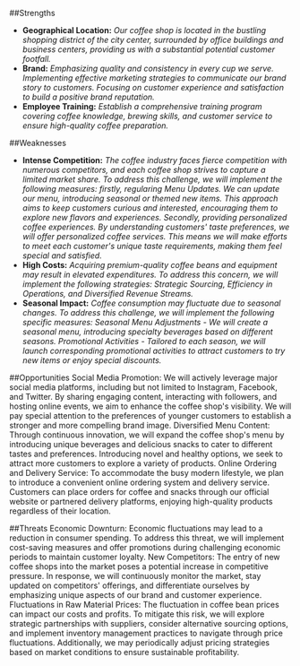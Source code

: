 ##Strengths
- **Geographical Location:** *Our coffee shop is located in the bustling shopping district of the city center, surrounded by office buildings and business centers, providing us with a substantial potential customer footfall.*
- **Brand:** *Emphasizing quality and consistency in every cup we serve. Implementing effective marketing strategies to communicate our brand story to customers. Focusing on customer experience and satisfaction to build a positive brand reputation.*
- **Employee Training:** *Establish a comprehensive training program covering coffee knowledge, brewing skills, and customer service to ensure high-quality coffee preparation.*

##Weaknesses 
- **Intense Competition:** *The coffee industry faces fierce competition with numerous competitors, and each coffee shop strives to capture a limited market share. To address this challenge, we will implement the following measures: firstly, regularing Menu Updates. We can update our menu, introducing seasonal or themed new items. This approach aims to keep customers curious and interested, encouraging them to explore new flavors and experiences. Secondly, providing personalized coffee experiences. By understanding customers' taste preferences, we will offer personalized coffee services. This means we will make efforts to meet each customer's unique taste requirements, making them feel special and satisfied.*
- **High Costs:** *Acquiring premium-quality coffee beans and equipment may result in elevated expenditures. To address this concern, we will implement the following strategies: Strategic Sourcing, Efficiency in Operations, and Diversified Revenue Streams.*
- **Seasonal Impact:** *Coffee consumption may fluctuate due to seasonal changes. To address this challenge, we will implement the following specific measures: Seasonal Menu Adjustments - We will create a seasonal menu, introducing specialty beverages based on different seasons.*
*Promotional Activities - Tailored to each season, we will launch corresponding promotional activities to attract customers to try new items or enjoy special discounts.*

##Opportunities
Social Media Promotion: We will actively leverage major social media platforms, including but not limited to Instagram, Facebook, and Twitter. By sharing engaging content, interacting with followers, and hosting online events, we aim to enhance the coffee shop's visibility. We will pay special attention to the preferences of younger customers to establish a stronger and more compelling brand image. 
Diversified Menu Content: Through continuous innovation, we will expand the coffee shop's menu by introducing unique beverages and delicious snacks to cater to different tastes and preferences. Introducing novel and healthy options, we seek to attract more customers to explore a variety of products.
Online Ordering and Delivery Service: To accommodate the busy modern lifestyle, we plan to introduce a convenient online ordering system and delivery service. Customers can place orders for coffee and snacks through our official website or partnered delivery platforms, enjoying high-quality products regardless of their location.

##Threats 
Economic Downturn: Economic fluctuations may lead to a reduction in consumer spending. To address this threat, we will implement cost-saving measures and offer promotions during challenging economic periods to maintain customer loyalty.
New Competitors: The entry of new coffee shops into the market poses a potential increase in competitive pressure. In response, we will continuously monitor the market, stay updated on competitors' offerings, and differentiate ourselves by emphasizing unique aspects of our brand and customer experience.
Fluctuations in Raw Material Prices: The fluctuation in coffee bean prices can impact our costs and profits. To mitigate this risk, we will explore strategic partnerships with suppliers, consider alternative sourcing options, and implement inventory management practices to navigate through price fluctuations. Additionally, we may periodically adjust pricing strategies based on market conditions to ensure sustainable profitability.

